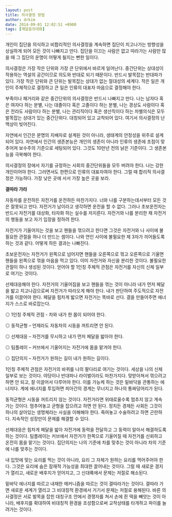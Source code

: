```yaml
---
layout: post
title: 의사결정 방법
author: drkim
date: 2014-09-01 12:02:51 +0900
tags: [깨달음의대화]
---
```

개인이 집단을 의식하고 비합리적인 의사결정을 계속하면 집단이 치고나가는 방향성을 상실하게 되어 모든 것이 나빠지고 만다. 집단을 이끄는 사람은 없고 따라가는 사람만 많을 때 그 집단의 운명이 어떻게 될지는 뻔한 일이다. 

  


의사결정은 가장 작은 단위와 가장 큰 단위에서 바르게 일어난다. 중간단위는 상대성이 작용하는 역설의 공간이므로 의도와 반대로 되기 때문이다. 반드시 발목잡는 반대파가 있다. 가장 작은 단위와 큰 단위는 발목잡는 상대가 없는 절대성의 세계다. 작은 일은 개인이 주체적으로 결정하고 큰 일은 인류의 대표자 마음으로 결정해야 한다. 

  


부족이나 패거리와 같은 중간단위의 의사결정은 반드시 나빠지고 만다. 나는 남자다 혹은 여자다 하는 분별, 나는 대졸이다 혹은 고졸이다 하는 분별, 나는 경상도 사람이다 혹은 전라도 사람이다 하는 분별, 나는 관리직이다 혹은 생산직이다 하는 차별의식은 모두 발목잡는 상대가 있는 중간단위다. 대칭되어 있고 교착되어 있다. 여기서 의사결정의 난맥상이 빚어진다. 

  


자연에서 인간은 문명의 지배자로 설계된 것이 아니라, 생태계의 안정성을 위주로 설계되어 있다. 자연에서 인간의 생존본능은 개인의 생존이 아니라 인류의 생존에 초점이 맞추어져 보수주의 기준으로 세팅되어 있다. 그것도 10만년 전의 낡은 기준이다. 그 생존본능을 극복해야 한다. 

  


의사결정의 장에서 자기를 규정하는 사회의 중간단위들을 모두 버려야 한다. 나는 강한 개인이어야 한다. 그러면서도 한편으로 인류의 대표자여야 한다. 그럴 때 합리적 의사결정은 가능하다. 가장 낮은 곳에 서서 가장 높은 곳을 보라. 

  


**결따라 가라**

  


자동차를 운전하든 자전거를 운전하든 마찬가지다. 너와 나를 구분하는데서부터 모든 것은 잘못되고 만다. 자전거가 남이라고 생각하면 운전을 할 수 없다. 그러나 초보운전자는 반드시 자전거를 대상화, 타자화 하는 실수를 저지른다. 자전거와 나를 분리한 채 자전거의 행동을 보고 자기 입장을 정하려 한다. 

  


자전거가 기울어지는 것을 보고 핸들을 꺾으려고 한다면 그것은 자전거와 나 사이에 불필요한 관절을 하나 더 만드는 셈이다. 나와 연인 사이에 불필요한 제 3자가 끼어들도록 하는 것과 같다. 어떻게 하든 결과는 나빠진다. 

  


초보운전자는 자전거가 왼쪽으로 넘어지면 핸들을 오른쪽으로 꺾고 오른쪽으로 기울면 핸들을 왼쪽으로 꺾을 마음을 먹고 있다. 이미 자전거와 자신을 분리한 것이다. 불필요한 관절이 하나 생성된 것이다. 얻어야 할 1인칭 주체적 관점은 자전거를 자신의 신체 일부로 여기는 것이다. 

  


선제대응해야 한다. 자전거의 기울어짐을 보고 핸들을 꺾는 것이 아니라 내가 먼저 페달을 밟고 치고나감으로써 자전거가 따라오게 해야 한다. 내가 판단하여 주도적으로 자전거를 이끌어야 한다. 페달을 힘차게 밟으면 자전거는 똑바로 선다. 결을 만들어주면 에너지가 스스로 바로잡는다. 

  


◎ 1인칭 주체적 관점 - 차와 내가 한 몸이 되어야 한다.   
      
◎ 동적균형 – 언제라도 자동차의 시동을 꺼트리면 안 된다.   
      
◎ 선제대응 – 자전거를 무시하고 내가 먼저 페달을 밟아야 한다.   
      
◎ 팀플레이 – 커브에서 기울어지는 자전거에 몸을 맡겨야 한다.   
      
◎ 집단의지 – 자전거가 원하는 길이 내가 원하는 길이다. 

  


1인칭 주체적 관점은 자전거의 바퀴를 나의 팔다리로 여기는 것이다. 세상을 나의 신체 일부로 보는 것이다. 야당이나 반대파나 라이벌이라도 마찬가지다. 맞받아쳐서 꺾으려고 하면 안 되고, 잘 이끌어서 다루어야 한다. 이를 가능케 하는 것은 밑바닥을 관통하는 에너지다. 계에 에너지를 투입하면 피아간의 경계는 무너지고 하나의 통짜덩어리가 된다. 

  


동적균형은 시동을 꺼트리지 않는 것이다. 자전거라면 위태로울수록 멈추지 않고 계속 가는 것이다. 멈추어놓고 균형을 잡으려고 하면 안 된다. 정치든 경제든 사회든 그것이 하나의 살아있는 생명체라는 사실을 이해해야 한다. 죽여놓고 수술하려고 하면 곤란하다. 지속적인 성장만이 문제를 해결할 수 있다. 

  


선제대응은 힘차게 페달을 밟아 자전거에 동력을 전달하고 그 동력이 알아서 해결하도록 하는 것이다. 팀플레이는 커브에서 자전거가 한쪽으로 기울어질 때 자전거를 신뢰하고 온전히 몸을 맡기는 것이다. 집단의지는 나의 기준에 차를 맞추는 것이 아니라 차의 기준에 나를 맞추는 것이다. 

  


내 입맛에 맞는 요리를 먹는 것이 아니라, 요리 그 자체가 원하는 요리를 먹어주어야 한다. 그것은 요리에 숨은 잠재적 가능성을 최대한 끌어내는 것이다. 그럴 때 새로운 경지가 열리고, 새로운 배후지가 얻어지고, 그 신대륙에서 문제는 저절로 해소된다. 

  


밑바닥 에너지를 따르고 내재한 메커니즘을 따르는 것이 결따라가는 것이다. 결따라 가면 새로운 세계가 열리고 그 비대칭적 환경에서 거기서 문제는 저절로 용해된다. 바른 의사결정은 서로 발목을 잡힌 대칭구조 안에서 경쟁자를 쳐서 손에 쥔 떡을 빼앗는 것이 아니라, 배후지를 확대하여 비대칭적 환경을 조성함으로써 교착상태를 타개하고 파이를 늘려가는 것이다.